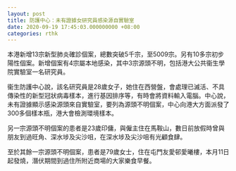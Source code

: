 ```yaml
---
layout: post
title: 防護中心：未有證據女研究員感染源自實驗室
date: 2020-09-19 17:45:03.000000000 +08:00
categories: rthk
---
```


本港新增13宗新型肺炎確診個案，總數突破5千宗，至5009宗。另有10多宗初步陽性個案。新增個案有4宗屬本地感染，其中3宗源頭不明，包括港大公共衞生學院實驗室一名研究員。

衞生防護中心說，該名研究員是28歲女子，她住在西營盤，會處理已滅活、不具傳染性的新型冠狀病毒樣本，進行基因排序等，有時會將資料輸入電腦。中心說，未有證據顯示感染源頭來自實驗室，要列為源頭不明個案，中心向港大方面派發了300多個樣本瓶，港大會檢測環境樣本。

另一宗源頭不明個案的患者是23歲印傭，與僱主住在馬鞍山，數日前放假時曾與朋友到過旺角、深水埗及尖沙咀，在深水埗及尖沙咀有光顧食肆。

至於其餘一宗源頭不明個案，患者是79歲女士，住在屯門友愛邨愛曦樓，本月11日起發燒，潛伏期間到過住所附近商場的大家樂食早餐。
